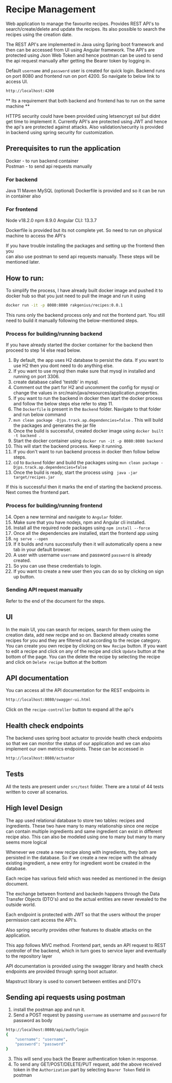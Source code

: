 # Recipe Management


Web application to manage the favourite recipes. 
Provides REST API's to search/create/delete and update the recipes. 
Its also possible to search the recipes using the creation date. 

The REST API's are implemented in Java using Spring boot framework and then can be 
accessed from UI using Angular framework. The API's are protected using 
Json Web Token and hence postman can be used to send the api request manually after 
getting the Bearer token by logging in.

Default `username` and `password` user is created for quick login. 
Backend runs on port 8080 and frontend run on port 4200. So navigate to below link to access UI. 
```html
http://localhost:4200
```

** Its a requirement that both backend and frontend has to run on the same machine **

HTTPS security could have been provided using letsencrypt ssl but didnt get time to implement it.
Currently API's are protected using JWT and hence the api's are protected against attacks. 
Also validation/security is provided in backend using spring security for customization.

 
## Prerequisites to run the application

Docker - to run backend container \
Postman - to send api requests manually


### For backend
Java 11
Maven
MySQL (optional)
Dockerfile is provided and so it can be run in container also

### For frontend

Node v18.2.0
npm 8.9.0
Angular CLI: 13.3.7

Dockerfile is provided but its not complete yet. 
So need to run on physical machine to access the API's

If you have trouble installing the packages and setting up the frontend then you \
can also use postman to send api requests manually. These steps will be mentioned later.



## How to run:

To simplify the process, I have already built docker image and pushed it to docker hub so that you just need to 
pull the image and run it using

```bash
docker run -it -p 8080:8080 rakgenius/recipes:0.0.1
```

This runs only the backend process only and not the frontend part. You still need to build it manually following the 
below-mentioned steps.

### Process for building/running backend

If you have already started the docker container for the backend then proceed to step 14 else read below.


1. By default, the app uses H2 database to persist the data. If you want to use H2 then you dont need to do anything else. 
2. If you want to use mysql then make sure that mysql in installed and running on port 3306.
3. create database called 'testdb' in mysql. 
4. Comment out the part for H2 and uncomment the config for mysql or change the values in src/main/java/resources/application.properties.
5. If you want to run the backend in docker then start the docker process and follow the below steps else refer to step 11. 
6. The `Dockerfile` is present in the `Backend` folder. Navigate to that folder and run below command
7. `mvn clean package -Djps.track.ap.dependencies=false` . This will build the packages and generates the jar file
8. Once the build is successful, created docker image using `docker built -t backend .`
9. Start the docker container using `docker run -it -p 8080:8080 backend`
10. This will start the backend process. Keep it running. 
11. If you don't want to run backend process in docker then follow below steps. 
12. cd to `Backend` folder and build the packages using `mvn clean package -Djps.track.ap.dependencies=false`
13. Once the build is ready, start the process using ` java -jar target/recipes.jar`

If this is successful then it marks the end of starting the backend process. Next comes the frontend part. 


### Process for building/running frontend

14. Open a new terminal and navigate to `Angular` folder.
15. Make sure that you have nodejs, npm and Angular cli installed.
16. Install all the required node packages using `npm install --force` 
17. Once all the dependencies are installed, start the frontend app using
18. `ng serve --open`
19. If it builds and runs successfully then it will automatically opens a new tab in your default browser. 
20. A user with username `username` and password `password` is already created.
21. So you can use these credentials to login. 
22. If you want to create a new user then you can do so by clicking on sign up button.


### Sending API request manually

Refer to the end of the document for the steps.


## UI

In the main UI, you can search for recipes, search for them using the creation data, add new recipe and so on. 
Backend already creates some recipes for you and they are filtered out according to the recipe category. 
You can create you own recipe by clicking on `New Recipe` button. 
If you want to edit a recipe and click on any of the recipe and click `Update` button at the bottom of the page. 
You can the delete the recipe by selecting the recipe and click on `Delete recipe` button at the bottom

## API documentation

You can access all the API documentation for the REST endpoints in

```html
http://localhost:8080/swagger-ui.html
```

Click on the `recipe-controller` button to expand all the api's


## Health check endpoints

The backend uses spring boot actuator to provide health check endpoints so that we can monitor the status of our 
application and we can also implement our own metrics endpoints. These can be accessed in

```html
http://localhost:8080/actuator
```


## Tests

All the tests are present under `src/test` folder. 
There are a total of 44 tests written to cover all scenarios.


## High level Design

The app used relational database to store two tables: recipes and ingredients. 
These two have many to many relationship since one recipe can contain multiple ingredients 
and same ingredient can exist in different recipe also. This can also be modeled using 
one to many but many to many seems more logical

Whenever we create a new recipe along with ingredients, they both are persisted in the database. 
So if we create a new recipe with the already existing ingredient, a new entry for ingredient wont 
be created in the database.

Each recipe has various field which was needed as mentioned in the design document.

The exchange between frontend and backedn happens through the Data Transfer Objects (DTO's) and so 
the actual entities are never revealed to the outside world.


Each endpoint is protected with JWT so that the users without the proper permission cant access the API's.

Also spring security provides other features to disable attacks on the application. 

This app follows MVC method. 
Frontend part, sends an API request to REST controller of the backend, which in turn goes to service 
layer and eventually to the repository layer

API documentation is provided using the swagger library and health check endpoints are provided 
through spring boot actuator.

Mapstruct library is used to convert between entities and DTO's


## Sending api requests using postman

1. install the postman app and run it.
2. Send a POST request by passing `username` as username and `password` for password as body

```bash
http://localhost:8080/api/auth/login
{
    "username": "username",
    "password": "password"
}
```

3. This will send you back the Bearer authentication token in response.
4. To send any GET/POST/DELETE/PUT request, add the above received token in the `Authorization` part by selecting `Bearer Token` 
field in postman


